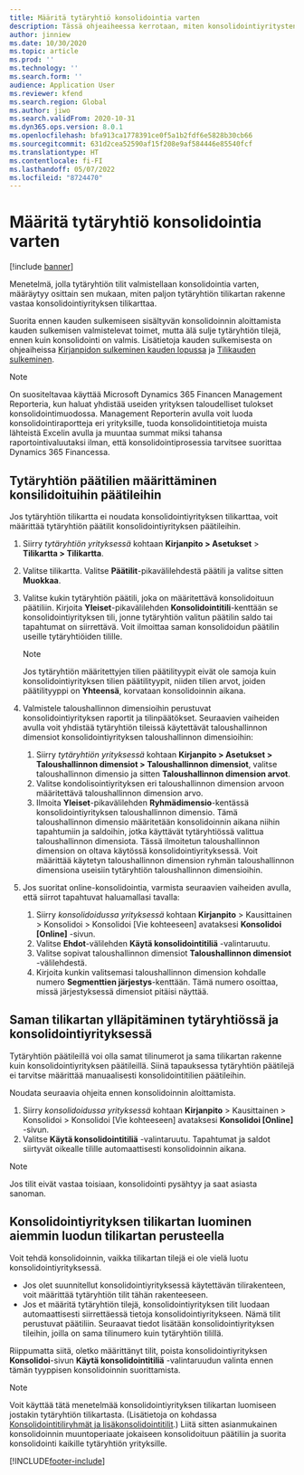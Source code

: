 ```yaml
---
title: Määritä tytäryhtiö konsolidointia varten
description: Tässä ohjeaiheessa kerrotaan, miten konsolidointiyritysten tilikarttoja käsitellään.
author: jinniew
ms.date: 10/30/2020
ms.topic: article
ms.prod: ''
ms.technology: ''
ms.search.form: ''
audience: Application User
ms.reviewer: kfend
ms.search.region: Global
ms.author: jiwo
ms.search.validFrom: 2020-10-31
ms.dyn365.ops.version: 8.0.1
ms.openlocfilehash: bfa913ca1778391ce0f5a1b2fdf6e5828b30cb66
ms.sourcegitcommit: 631d2cea52590af15f208e9af584446e85540fcf
ms.translationtype: HT
ms.contentlocale: fi-FI
ms.lasthandoff: 05/07/2022
ms.locfileid: "8724470"
---
```

# <a name="set-up-a-subsidiary-legal-entity-for-consolidation"></a>Määritä tytäryhtiö konsolidointia varten

[!include [banner](../includes/banner.md)]

Menetelmä, jolla tytäryhtiön tilit valmistellaan konsolidointia varten, määräytyy osittain sen mukaan, miten paljon tytäryhtiön tilikartan rakenne vastaa konsolidointiyrityksen tilikarttaa.

Suorita ennen kauden sulkemiseen sisältyvän konsolidoinnin aloittamista kauden sulkemisen valmistelevat toimet, mutta älä sulje tytäryhtiön tilejä, ennen kuin konsolidointi on valmis. Lisätietoja kauden sulkemisesta on ohjeaiheissa [Kirjanpidon sulkeminen kauden lopussa](close-general-ledger-at-period-end.md) ja [Tilikauden sulkeminen](tasks/close-fiscal-year.md).

> [!NOTE]
>  On suositeltavaa käyttää Microsoft Dynamics 365 Financen Management Reporteria, kun haluat yhdistää useiden yrityksen taloudelliset tulokset konsolidointimuodossa. Management Reporterin avulla voit luoda konsolidointiraportteja eri yrityksille, tuoda konsolidointitietoja muista lähteistä Excelin avulla ja muuntaa summat miksi tahansa raportointivaluutaksi ilman, että konsolidointiprosessia tarvitsee suorittaa Dynamics 365 Financessa.

## <a name="map-subsidiary-main-accounts-to-consolidated-main-accounts"></a>Tytäryhtiön päätilien määrittäminen konsilidoituihin päätileihin

Jos tytäryhtiön tilikartta ei noudata konsolidointiyrityksen tilikarttaa, voit määrittää tytäryhtiön päätilit konsolidointiyrityksen päätileihin.

1. Siirry *tytäryhtiön yrityksessä* kohtaan **Kirjanpito \> Asetukset** \> **Tilikartta \> Tilikartta**.
2. Valitse tilikartta. Valitse **Päätilit**-pikavälilehdestä päätili ja valitse sitten **Muokkaa**.
3. Valitse kukin tytäryhtiön päätili, joka on määritettävä konsolidoituun päätiliin. Kirjoita **Yleiset**-pikavälilehden **Konsolidointitili**-kenttään se konsolidointiyrityksen tili, jonne tytäryhtiön valitun päätilin saldo tai tapahtumat on siirrettävä. Voit ilmoittaa saman konsolidoidun päätilin useille tytäryhtiöiden tilille.

    > [!NOTE]
    > Jos tytäryhtiön määritettyjen tilien päätilityypit eivät ole samoja kuin konsolidointiyrityksen tilien päätilityypit, niiden tilien arvot, joiden päätilityyppi on **Yhteensä**, korvataan konsolidoinnin aikana.

4. Valmistele taloushallinnon dimensioihin perustuvat konsolidointiyrityksen raportit ja tilinpäätökset. Seuraavien vaiheiden avulla voit yhdistää tytäryhtiön tileissä käytettävät taloushallinnon dimensiot konsolidointiyrityksen taloushallinnon dimensioihin:

    1. Siirry *tytäryhtiön yrityksessä* kohtaan **Kirjanpito \> Asetukset \> Taloushallinnon dimensiot \> Taloushallinnon dimensiot**, valitse taloushallinnon dimensio ja sitten **Taloushallinnon dimension arvot**.
    2. Valitse kondolisointiyrityksen eri taloushallinnon dimension arvoon määritettävä taloushallinnon dimension arvo.
    3. Ilmoita **Yleiset**-pikavälilehden **Ryhmädimensio**-kentässä konsolidointiyrityksen taloushallinnon dimensio. Tämä taloushallinnon dimensio määritetään konsolidoinnin aikana niihin tapahtumiin ja saldoihin, jotka käyttävät tytäryhtiössä valittua taloushallinnon dimensiota. Tässä ilmoitetun taloushallinnon dimension on oltava käytössä konsolidointiyrityksessä. Voit määrittää käytetyn taloushallinnon dimension ryhmän taloushallinnon dimensiona useisiin tytäryhtiön taloushallinnon dimensioihin.

5. Jos suoritat online-konsolidointia, varmista seuraavien vaiheiden avulla, että siirrot tapahtuvat haluamallasi tavalla:

    1. Siirry *konsolidoidussa yrityksessä* kohtaan **Kirjanpito** \> Kausittainen \> Konsolidoi \> Konsolidoi \[Vie kohteeseen\] avataksesi **Konsolidoi \[Online\]** -sivun.
    2. Valitse **Ehdot**-välilehden **Käytä konsolidointitiliä** -valintaruutu.
    3. Valitse sopivat taloushallinnon dimensiot **Taloushallinnon dimensiot** -välilehdestä.
    4. Kirjoita kunkin valitsemasi taloushallinnon dimension kohdalle numero **Segmenttien järjestys**-kenttään. Tämä numero osoittaa, missä järjestyksessä dimensiot pitäisi näyttää.

## <a name="maintain-the-same-chart-of-accounts-in-the-subsidiary-and-consolidated-legal-entities"></a>Saman tilikartan ylläpitäminen tytäryhtiössä ja konsolidointiyrityksessä

Tytäryhtiön päätileillä voi olla samat tilinumerot ja sama tilikartan rakenne kuin konsolidointiyrityksen päätileillä. Siinä tapauksessa tytäryhtiön päätilejä ei tarvitse määrittää manuaalisesti konsolidointitilien päätileihin.

Noudata seuraavia ohjeita ennen konsolidoinnin aloittamista.

1. Siirry *konsolidoidussa yrityksessä* kohtaan **Kirjanpito** \> Kausittainen \> Konsolidoi \> Konsolidoi \[Vie kohteeseen\] avataksesi **Konsolidoi \[Online\]** -sivun.
2. Valitse **Käytä konsolidointitiliä** -valintaruutu. Tapahtumat ja saldot siirtyvät oikealle tilille automaattisesti konsolidoinnin aikana.

> [!NOTE]
> Jos tilit eivät vastaa toisiaan, konsolidointi pysähtyy ja saat asiasta sanoman.

## <a name="create-a-chart-of-accounts-for-the-consolidated-legal-entity-based-on-an-existing-chart-of-accounts"></a>Konsolidointiyrityksen tilikartan luominen aiemmin luodun tilikartan perusteella

Voit tehdä konsolidoinnin, vaikka tilikartan tilejä ei ole vielä luotu konsolidointiyrityksessä.

- Jos olet suunnitellut konsolidointiyrityksessä käytettävän tilirakenteen, voit määrittää tytäryhtiön tilit tähän rakenteeseen.
- Jos et määritä tytäryhtiön tilejä, konsolidointiyrityksen tilit luodaan automaattisesti siirrettäessä tietoja konsolidointiyritykseen. Nämä tilit perustuvat päätiliin. Seuraavat tiedot lisätään konsolidointiyrityksen tileihin, joilla on sama tilinumero kuin tytäryhtiön tilillä.

Riippumatta siitä, oletko määrittänyt tilit, poista konsolidointiyrityksen **Konsolidoi**-sivun **Käytä konsolidointitiliä** -valintaruudun valinta ennen tämän tyyppisen konsolidoinnin suorittamista.

> [!NOTE]
> Voit käyttää tätä menetelmää konsolidointiyrityksen tilikartan luomiseen jostakin tytäryhtiön tilikartasta. (Lisätietoja on kohdassa [Konsolidointitiliryhmät ja lisäkonsolidointitilit](../budgeting/consolidation-account-groups-consolidation-accounts.md).) Liitä sitten asianmukainen konsolidoinnin muuntoperiaate jokaiseen konsolidoituun päätiliin ja suorita konsolidointi kaikille tytäryhtiön yrityksille.


[!INCLUDE[footer-include](../../includes/footer-banner.md)]
